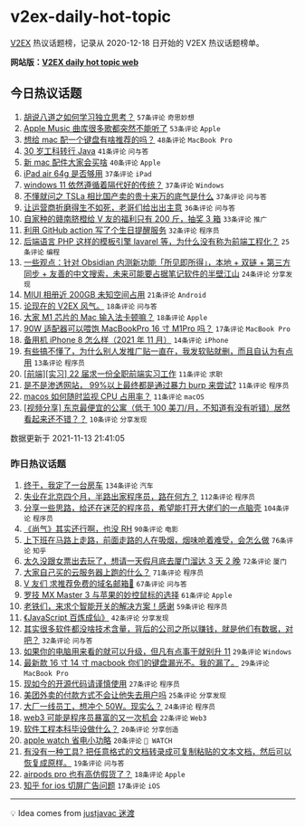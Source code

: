 # v2ex-daily-hot-topic

[V2EX](https://www.v2ex.com/) 热议话题榜，记录从 2020-12-18 日开始的 V2EX 热议话题榜单。

**网站版：[V2EX daily hot topic web](https://boojack.github.io/v2ex-daily-hot-topic-web/)**

## 今日热议话题

<!-- TODAY BEGIN -->

1. [胡说八道之如何学习独立思考？](https://www.v2ex.com/t/815099) `57条评论` `奇思妙想`
1. [Apple Music 曲库很多歌都突然不能听了](https://www.v2ex.com/t/815140) `53条评论` `Apple`
1. [想给 mac 配一个键盘有啥推荐的吗？](https://www.v2ex.com/t/815125) `48条评论` `MacBook Pro`
1. [30 岁工科转行 Java](https://www.v2ex.com/t/815118) `41条评论` `问与答`
1. [新 mac 配件大家会买啥](https://www.v2ex.com/t/815158) `40条评论` `Apple`
1. [iPad air 64g 是否够用](https://www.v2ex.com/t/815107) `37条评论` `iPad`
1. [windows 11 依然遵循着隔代好的传统？](https://www.v2ex.com/t/815150) `37条评论` `Windows`
1. [不懂就问之 TSLa 相比国产卖的贵十来万的底气是什么](https://www.v2ex.com/t/815191) `37条评论` `问与答`
1. [让运营商折磨得生不如死，老哥们给出出主意](https://www.v2ex.com/t/815090) `36条评论` `问与答`
1. [自家种的赣南脐橙给 V 友的福利只有 200 斤，抽奖 3 箱](https://www.v2ex.com/t/815182) `33条评论` `推广`
1. [利用 GitHub action 写了个生日提醒服务](https://www.v2ex.com/t/815160) `32条评论` `程序员`
1. [后端语言 PHP 这样的模板引擎 lavarel 等，为什么没有称为前端工程化？](https://www.v2ex.com/t/815087) `25条评论` `编程`
1. [一些观点：针对 Obsidian 内测新功能「所见即所得」，本地 + 双链 + 第三方同步 + 友善的中文搜索，未来可能要占据笔记软件的半壁江山](https://www.v2ex.com/t/815143) `24条评论` `分享发现`
1. [MIUI 相册近 200GB 未知空间占用](https://www.v2ex.com/t/815212) `21条评论` `Android`
1. [论现在的 V2EX 风气。](https://www.v2ex.com/t/815184) `18条评论` `问与答`
1. [大家 M1 芯片的 Mac 输入法卡顿嘛？](https://www.v2ex.com/t/815139) `18条评论` `Apple`
1. [90W 适配器可以喂饱 MacBookPro 16 寸 M1Pro 吗？](https://www.v2ex.com/t/815096) `17条评论` `MacBook Pro`
1. [备用机 iPhone 8 怎么样（2021 年 11 月）](https://www.v2ex.com/t/815105) `14条评论` `iPhone`
1. [有些搞不懂了，为什么别人发推广贴一直在，我发软贴就删，而且自认为有点用](https://www.v2ex.com/t/815122) `13条评论` `程序员`
1. [[前端][实习] 22 届求一份全职前端实习工作](https://www.v2ex.com/t/815148) `11条评论` `求职`
1. [是不是渗透网站， 99%以上最终都是通过暴力 burp 来尝试?](https://www.v2ex.com/t/815124) `11条评论` `程序员`
1. [macos 如何随时监视 CPU 占用率？](https://www.v2ex.com/t/815104) `11条评论` `macOS`
1. [[视频分享] 东京最便宜的公寓（低于 100 美刀/月，不知道有没有听错）居然看起来还不错？？](https://www.v2ex.com/t/815169) `10条评论` `分享发现`

数据更新于 2021-11-13 21:41:05

<!-- TODAY END -->

### 昨日热议话题

<!-- YESTERDAY BEGIN -->

1. [终于，我定了一台房车](https://www.v2ex.com/t/814857) `134条评论` `汽车`
1. [失业在北京四个月，半路出家程序员，路在何方？](https://www.v2ex.com/t/814816) `112条评论` `程序员`
1. [分享一些思路，给还在迷茫的程序员，希望能打开大佬们的一点脑壳](https://www.v2ex.com/t/814890) `104条评论` `程序员`
1. [《尚气》其实还行啊，也没 RH](https://www.v2ex.com/t/814993) `90条评论` `电影`
1. [上下班在马路上走路，前面走路的人在吸烟，烟味呛着难受，会怎么做](https://www.v2ex.com/t/814860) `76条评论` `知乎`
1. [太久没跟女票出去玩了，想请一天假月底去厦门溜达 3 天 2 晚](https://www.v2ex.com/t/814871) `72条评论` `厦门`
1. [大家自己买的云服务器上跑的什么？](https://www.v2ex.com/t/814868) `71条评论` `程序员`
1. [V 友们 求推荐免费的域名邮箱🙏](https://www.v2ex.com/t/814862) `67条评论` `问与答`
1. [罗技 MX Master 3 与苹果的妙控鼠标的选择](https://www.v2ex.com/t/814923) `61条评论` `Apple`
1. [老铁们，来求个智能开关的解决方案！感谢](https://www.v2ex.com/t/814833) `59条评论` `程序员`
1. [《JavaScript 百炼成仙》](https://www.v2ex.com/t/814828) `42条评论` `分享发现`
1. [其实很多软件都没啥技术含量，背后的公司之所以赚钱，就是他们有数据，对吧？](https://www.v2ex.com/t/814983) `32条评论` `问与答`
1. [如果你的电脑用来看的就可以升级，但凡有点事干就别升 11](https://www.v2ex.com/t/814994) `29条评论` `Windows`
1. [最新款 16 寸 14 寸 macbook 你们的键盘漏光不。我的漏了。](https://www.v2ex.com/t/814968) `29条评论` `MacBook Pro`
1. [现如今的开源代码请谨慎使用](https://www.v2ex.com/t/815016) `27条评论` `程序员`
1. [美团外卖的付款方式不会让他失去用户吗](https://www.v2ex.com/t/814899) `25条评论` `分享发现`
1. [大厂一线员工，想冲个 50W。现实么？](https://www.v2ex.com/t/814981) `24条评论` `程序员`
1. [web3 可能是程序员暴富的又一次机会](https://www.v2ex.com/t/814902) `22条评论` `Web3`
1. [软件工程本科毕设做什么？](https://www.v2ex.com/t/814986) `20条评论` `分享创造`
1. [apple watch 省电小功略](https://www.v2ex.com/t/814829) `20条评论` ` WATCH`
1. [有没有一种工具? 把任意格式的文档转录成可复制粘贴的文本文档，然后可以恢复成原样。](https://www.v2ex.com/t/815000) `19条评论` `问与答`
1. [airpods pro 也有高仿假货了？](https://www.v2ex.com/t/814840) `18条评论` `Apple`
1. [知乎 for ios 切屏广告问题](https://www.v2ex.com/t/815043) `17条评论` `iOS`

<!-- YESTERDAY END -->

---

💡 Idea comes from [justjavac 迷渡](https://github.com/justjavac/)
